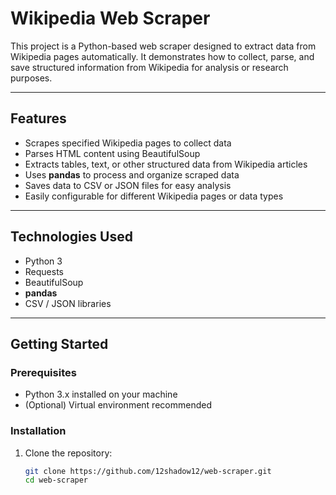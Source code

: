 # Wikipedia Web Scraper

This project is a Python-based web scraper designed to extract data from Wikipedia pages automatically. It demonstrates how to collect, parse, and save structured information from Wikipedia for analysis or research purposes.

---

## Features

- Scrapes specified Wikipedia pages to collect data  
- Parses HTML content using BeautifulSoup  
- Extracts tables, text, or other structured data from Wikipedia articles  
- Uses **pandas** to process and organize scraped data  
- Saves data to CSV or JSON files for easy analysis  
- Easily configurable for different Wikipedia pages or data types  

---

## Technologies Used

- Python 3  
- Requests  
- BeautifulSoup  
- **pandas**  
- CSV / JSON libraries  

---

## Getting Started

### Prerequisites

- Python 3.x installed on your machine  
- (Optional) Virtual environment recommended  

### Installation

1. Clone the repository:
   ```bash
   git clone https://github.com/12shadow12/web-scraper.git
   cd web-scraper
